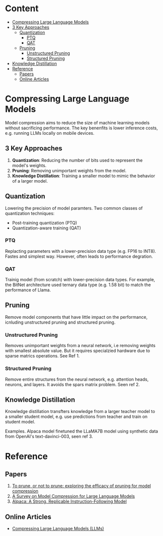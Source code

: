 # Content
- [Compressing Large Language Models](#compressing-large-language-models)
- [3 Key Approaches](#3-key-approaches)
  - [Quantization](#quantization)
    - [PTQ](#ptq)
    - [QAT](#qat)
  - [Pruning](#pruning)
    - [Unstructured Pruning](#unstructured-pruning)
    - [Structured Pruning](#structured-pruning)
- [Knowledge Distillation](#knowledge-distillation)
- [Reference](#reference)
  - [Papers](#papers)
  - [Online Articles](#online-articles)


# Compressing Large Language Models
Model compression aims to reduce the size of machine learning models without sacrificing performance. The key benenfits is lower inference costs, e.g. running LLMs locally on mobile devices. 

## 3 Key Approaches
1. **Quantization**: Reducing the number of bits used to represent the model's weights.
2. **Pruning**: Removing unimportant weights from the model. 
3. **Knowledge Distillation**: Training a smaller model to mimic the behavior of a larger model. 

## Quantization
Lowering the precision of model paramters. Two common classes of quantization techniques:
- Post-training quantization (PTQ)
- Quantization-aware training (QAT)

### PTQ
Replacting parameters with a lower-precision data type (e.g. FP16 to INT8). Fastes and simplest way. However, often leads to performance degration.

### QAT
Trainig model (from scratch) with lower-precision data types. For example, the BitNet architecture used ternary data type (e.g. 1.58 bit) to match the performance of  Llama. 

## Pruning
Remove model components that have little impact on the performance, icnluding unstructured pruning and structured pruning.

### Unstructured Pruning
Removes unimportant weights from a neural network, i.e removing weights with smallest absolute value. But it requires specialzied hardware due to sparse matrics operations. See Ref 1. 

### Structured Pruning
Remove entire structures from the neural network, e.g. attention heads, neurons, and layers. It avoids the spars matrix problem. Seen ref 2.

## Knowledge Distillation
Knowledge distillation transfters knowledge from a larger teacher model to a smaller student model, e.g. use predictions from teacher and train on student model.

Examples. Alpaca model finetuned the LLaMA7B model using synthetic data from OpenAI's text-davinci-003, seen ref 3. 

# Reference
## Papers
1.  [To prune, or not to prune: exploring the efficacy of pruning for model compression](https://arxiv.org/abs/1710.01878)
2.  [A Survey on Model Compression for Large Language Models](https://arxiv.org/abs/2308.07633)
3. [Alpaca: A Strong, Replicable Instruction-Following Model](https://crfm.stanford.edu/2023/03/13/alpaca.html)

## Online Articles
- [Compressing Large Language Models (LLMs)](https://medium.com/towards-data-science/compressing-large-language-models-llms-9f406eea5b5e)
